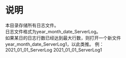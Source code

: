 # 说明
本目录存储所有日志文件。  
日志文件格式为year_month_date_ServerLog。  
如果某日的日志行数已经达到最大行数，则打开一个新文件  
year_month_date_ServerLog1，以此类推。
例：  
2021_01_01_ServerLog
2021_01_01_ServerLog1
